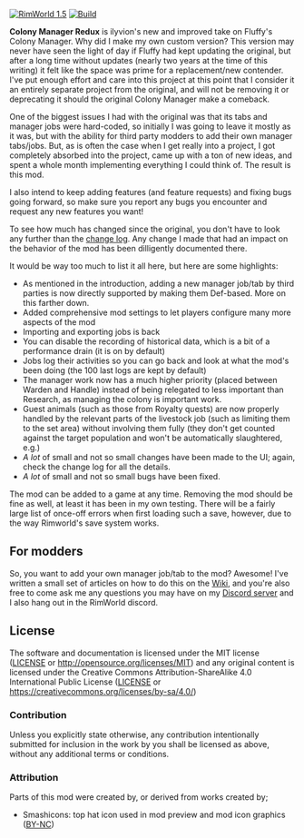 [![RimWorld 1.5](https://img.shields.io/badge/RimWorld-1.5-brightgreen.svg)](http://rimworldgame.com/) [![Build](https://github.com/ilyvion/colony-manager-redux/actions/workflows/ci.yml/badge.svg)](https://github.com/ilyvion/colony-manager-redux/actions/workflows/ci.yml)

**Colony Manager Redux** is ilyvion's new and improved take on Fluffy's Colony Manager. Why did I make my own custom version? This version may never have seen the light of day if Fluffy had kept updating the original, but after a long time without updates (nearly two years at the time of this writing) it felt like the space was prime for a replacement/new contender. I've put enough effort and care into this project at this point that I consider it an entirely separate project from the original, and will not be removing it or deprecating it should the original Colony Manager make a comeback.

One of the biggest issues I had with the original was that its tabs and manager jobs were hard-coded, so initially I was going to leave it mostly as it was, but with the ability for third party modders to add their own manager tabs/jobs. But, as is often the case when I get really into a project, I got completely absorbed into the project, came up with a ton of new ideas, and spent a whole month implementing everything I could think of. The result is this mod.

I also intend to keep adding features (and feature requests) and fixing bugs going forward, so make sure you report any bugs you encounter and request any new features you want!

To see how much has changed since the original, you don't have to look any further than the [change log](CHANGELOG.md). Any change I made that had an impact on the behavior of the mod has been dilligently documented there.

It would be way too much to list it all here, but here are some highlights:

-   As mentioned in the introduction, adding a new manager job/tab by third parties is now directly supported by making them Def-based. More on this farther down.
-   Added comprehensive mod settings to let players configure many more aspects of the mod
-   Importing and exporting jobs is back
-   You can disable the recording of historical data, which is a bit of a performance drain (it is on by default)
-   Jobs log their activities so you can go back and look at what the mod's been doing (the 100 last logs are kept by default)
-   The manager work now has a much higher priority (placed between Warden and Handle) instead of being relegated to less important than Research, as managing the colony is important work.
-   Guest animals (such as those from Royalty quests) are now properly handled by the relevant parts of the livestock job (such as limiting them to the set area) without involving them fully (they don't get counted against the target population and won't be automatically slaughtered, e.g.)
-   _A lot_ of small and not so small changes have been made to the UI; again, check the change log for all the details.
-   _A lot_ of small and not so small bugs have been fixed.

The mod can be added to a game at any time. Removing the mod should be fine as well, at least it has been in my own testing. There will be a fairly large list of once-off errors when first loading such a save, however, due to the way Rimworld's save system works.

## For modders

So, you want to add your own manager job/tab to the mod? Awesome! I've written a small set of articles on how to do this on the [Wiki](https://github.com/ilyvion/colony-manager-redux/wiki/Adding-a-custom-manager-feature), and you're also free to come ask me any questions you may have on my [Discord server](https://discord.gg/J9Q78avHgM) and I also hang out in the RimWorld discord.

## License

The software and documentation is licensed under the MIT license ([LICENSE](LICENSE) or http://opensource.org/licenses/MIT) and any original content is licensed under the Creative Commons Attribution-ShareAlike 4.0 International Public License ([LICENSE](LICENSE) or https://creativecommons.org/licenses/by-sa/4.0/)

### Contribution

Unless you explicitly state otherwise, any contribution intentionally submitted for inclusion in the work by you shall be licensed as above, without any additional terms or conditions.

### Attribution

Parts of this mod were created by, or derived from works created by;

-   Smashicons: top hat icon used in mod preview and mod icon graphics ([BY-NC](https://www.flaticon.com/authors/smashicons))

